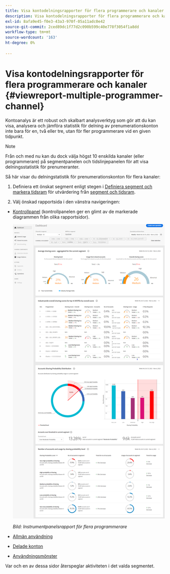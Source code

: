```yaml
---
title: Visa kontodelningsrapporter för flera programmerare och kanaler
description: Visa kontodelningsrapporter för flera programmerare och kanaler
exl-id: 8afa9e45-f0e3-43a3-970f-05a11adc0e42
source-git-commit: 2ced89dc1f77d2c090b599c40e778f3054f1a8dd
workflow-type: tm+mt
source-wordcount: '163'
ht-degree: 0%

---
```


# Visa kontodelningsrapporter för flera programmerare och kanaler {#viewreport-multiple-programmer-channel}

Kontoanalys är ett robust och skalbart analysverktyg som gör att du kan visa, analysera och jämföra statistik för delning av prenumerationskonton inte bara för en, två eller tre, utan för fler programmerare vid en given tidpunkt.

>[!NOTE]
>
>Från och med nu kan du dock välja högst 10 enskilda kanaler (eller programmerare) på segmentpanelen och tidslinjepanelen för att visa delningsstatistik för prenumeranter.

Så här visar du delningstatistik för prenumerationskonton för flera kanaler:

1. Definiera ett önskat segment enligt stegen i [Definiera segment och markera tidsram](/help/accountiq/howto-select-segment-timeframe.md) för utvärdering från [segment och tidsram](/help/accountiq/segments-timeframe.md).

1. Välj önskad rapportsida i den vänstra navigeringen:

* [Kontrollpanel](/help/accountiq/dashboard.md) (kontrollpanelen ger en glimt av de markerade diagrammen från olika rapportsidor).

  ![](assets/mult-prog-dashboard.png)

  *Bild: Instrumentpanelsrapport för flera programmerare*

* [Allmän användning](/help/accountiq/general-usage-reports.md)

* [Delade konton](/help/accountiq/shared-acc-reports.md)

* [Användningsmönster](/help/accountiq/usage-patterns.md)

Var och en av dessa sidor återspeglar aktiviteten i det valda segmentet.
